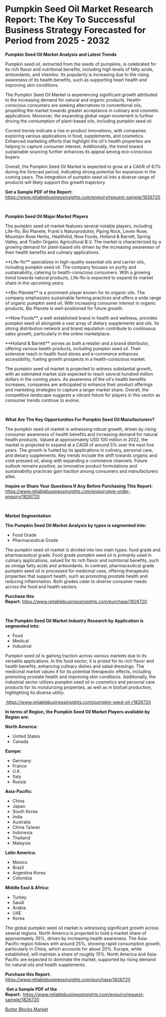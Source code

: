 <p><h1>Pumpkin Seed Oil Market Research Report: The Key To Successful Business Strategy Forecasted for Period from 2025 - 2032</h1></p><p><strong>Pumpkin Seed Oil Market Analysis and Latest Trends</strong></p>
<p><p>Pumpkin seed oil, extracted from the seeds of pumpkins, is celebrated for its rich flavor and nutritional benefits, including high levels of fatty acids, antioxidants, and vitamins. Its popularity is increasing due to the rising awareness of its health benefits, such as supporting heart health and improving skin conditions. </p><p>The Pumpkin Seed Oil Market is experiencing significant growth attributed to the increasing demand for natural and organic products. Health-conscious consumers are seeking alternatives to conventional oils, propelling the market towards greater acceptance in culinary and cosmetic applications. Moreover, the expanding global vegan movement is further driving the consumption of plant-based oils, including pumpkin seed oil.</p><p>Current trends indicate a rise in product innovations, with companies exploring various applications in food, supplements, and cosmetics. Enhanced marketing efforts that highlight the oil's health properties are helping to capture consumer interest. Additionally, the trend toward sustainable sourcing further enhances its appeal among eco-conscious buyers. </p><p>Overall, the Pumpkin Seed Oil Market is expected to grow at a CAGR of 6.1% during the forecast period, indicating strong potential for expansion in the coming years. The integration of pumpkin seed oil into a diverse range of products will likely support this growth trajectory.</p></p>
<p><strong>Get a Sample PDF of the Report:&nbsp;</strong> <a href="https://www.reliablebusinessinsights.com/enquiry/request-sample/1826720?utm_campaign=3074&utm_medium=2&utm_source=Github&utm_content=ia&utm_term=07042025&utm_id=pumpkin-seed-oil">https://www.reliablebusinessinsights.com/enquiry/request-sample/1826720</a></p>
<p>&nbsp;</p>
<p><strong>Pumpkin Seed Oil Major Market Players</strong></p>
<p><p>The pumpkin seed oil market features several notable players, including Life-flo, Bio Planete, Frank's Naturprodukte, Piping Rock, Leven Rose, Mountain Rose Herbs, HealthAid, Now Foods, Holland & Barrett, Spring Valley, and Tradin Organic Agricultural B.V. The market is characterized by a growing demand for plant-based oils driven by the increasing awareness of their health benefits and culinary applications.</p><p>**Life-flo** specializes in high-quality essential oils and carrier oils, including pumpkin seed oil. The company focuses on purity and sustainability, catering to health-conscious consumers. With a growing trend towards natural products, Life-flo is expected to expand its market share in the upcoming years.</p><p>**Bio Planete** is a prominent player known for its organic oils. The company emphasizes sustainable farming practices and offers a wide range of organic pumpkin seed oil. With increasing consumer interest in organic products, Bio Planete is well-positioned for future growth.</p><p>**Now Foods**, a well-established brand in health and wellness, provides pumpkin seed oil alongside a vast array of dietary supplements and oils. Its strong distribution network and brand reputation contribute to continuous sales growth, particularly in the online marketplace.</p><p>**Holland & Barrett** serves as both a retailer and a brand distributor, offering various health products, including pumpkin seed oil. Their extensive reach in health food stores and e-commerce enhances accessibility, fueling growth prospects in a health-conscious market.</p><p>The pumpkin seed oil market is projected to witness substantial growth, with an estimated market size expected to reach several hundred million dollars in the coming years. As awareness of the oil's health benefits increases, companies are anticipated to enhance their product offerings and marketing strategies to capture a larger market share. Overall, the competitive landscape suggests a vibrant future for players in this sector as consumer trends continue to evolve.</p></p>
<p>&nbsp;</p>
<p><strong>What Are The Key Opportunities For Pumpkin Seed Oil Manufacturers?</strong></p>
<p><p>The pumpkin seed oil market is witnessing robust growth, driven by rising consumer awareness of health benefits and increasing demand for natural health products. Valued at approximately USD 100 million in 2022, the market is projected to expand at a CAGR of around 5% over the next five years. The growth is fueled by its applications in culinary, personal care, and dietary supplements. Key trends include the shift towards organic and cold-pressed oil, along with expanding e-commerce channels. Future outlook remains positive, as innovative product formulations and sustainability practices gain traction among consumers and manufacturers alike.</p></p>
<p><strong>Inquire or Share Your Questions If Any Before Purchasing This Report:</strong> <a href="https://www.reliablebusinessinsights.com/enquiry/pre-order-enquiry/1826720?utm_campaign=3074&utm_medium=2&utm_source=Github&utm_content=ia&utm_term=07042025&utm_id=pumpkin-seed-oil">https://www.reliablebusinessinsights.com/enquiry/pre-order-enquiry/1826720</a></p>
<p>&nbsp;</p>
<p><strong>Market Segmentation</strong></p>
<p><strong>The Pumpkin Seed Oil Market Analysis by types is segmented into:</strong></p>
<p><ul><li>Food Grade</li><li>Pharmaceutical Grade</li></ul></p>
<p><p>The pumpkin seed oil market is divided into two main types: food grade and pharmaceutical grade. Food grade pumpkin seed oil is primarily used in culinary applications, valued for its rich flavor and nutritional benefits, such as omega fatty acids and antioxidants. In contrast, pharmaceutical grade pumpkin seed oil is processed for medicinal uses, offering therapeutic properties that support health, such as promoting prostate health and reducing inflammation. Both grades cater to diverse consumer needs across the food and health sectors.</p></p>
<p><strong>Purchase this Report:&nbsp;</strong><a href="https://www.reliablebusinessinsights.com/purchase/1826720?utm_campaign=3074&utm_medium=2&utm_source=Github&utm_content=ia&utm_term=07042025&utm_id=pumpkin-seed-oil">https://www.reliablebusinessinsights.com/purchase/1826720</a></p>
<p>&nbsp;</p>
<p><strong>The Pumpkin Seed Oil Market Industry Research by Application is segmented into:</strong></p>
<p><ul><li>Food</li><li>Medical</li><li>Industrial</li></ul></p>
<p><p>Pumpkin seed oil is gaining traction across various markets due to its versatile applications. In the food sector, it is prized for its rich flavor and health benefits, enhancing culinary dishes and salad dressings. The medicinal market values it for its potential therapeutic effects, including promoting prostate health and improving skin conditions. Additionally, the industrial sector utilizes pumpkin seed oil in cosmetics and personal care products for its moisturizing properties, as well as in biofuel production, highlighting its diverse utility.</p></p>
<p><a href="https://www.reliablebusinessinsights.com/pumpkin-seed-oil-r1826720?utm_campaign=3074&utm_medium=2&utm_source=Github&utm_content=ia&utm_term=07042025&utm_id=pumpkin-seed-oil">&nbsp;https://www.reliablebusinessinsights.com/pumpkin-seed-oil-r1826720</a></p>
<p><strong>In terms of Region, the Pumpkin Seed Oil Market Players available by Region are:</strong></p>
<p>
    <p> <strong> North America: </strong>
        <ul>
            <li>United States</li>
            <li>Canada</li>
        </ul>
        </p> 
    <p> <strong> Europe: </strong>
        <ul>
            <li>Germany</li>
            <li>France</li>
            <li>U.K.</li>
            <li>Italy</li>
            <li>Russia</li>
        </ul>
        </p> 
    <p> <strong> Asia-Pacific: </strong>
        <ul>
            <li>China</li>
            <li>Japan</li>
            <li>South Korea</li>
            <li>India</li>
            <li>Australia</li>
            <li>China Taiwan</li>
            <li>Indonesia</li>
            <li>Thailand</li>
            <li>Malaysia</li>
        </ul>
        </p> 
    <p> <strong> Latin America: </strong>
        <ul>
            <li>Mexico</li>
            <li>Brazil</li>
            <li>Argentina Korea</li>
            <li>Colombia</li>
        </ul>
        </p> 
    <p> <strong> Middle East & Africa: </strong>
        <ul>
            <li>Turkey</li>
            <li>Saudi</li>
            <li>Arabia</li>
            <li>UAE</li>
            <li>Korea</li>
        </ul>
    </p>
    </p>
<p><p>The global pumpkin seed oil market is witnessing significant growth across several regions. North America is projected to hold a market share of approximately 35%, driven by increasing health awareness. The Asia-Pacific region follows with around 25%, showing rapid consumption growth, particularly in China, which accounts for about 20%. Europe, while established, will maintain a share of roughly 15%. North America and Asia-Pacific are expected to dominate the market, supported by rising demand for natural oils and health supplements.</p></p>
<p><strong>Purchase this Report: </strong><a href="https://www.reliablebusinessinsights.com/purchase/1826720?utm_campaign=3074&utm_medium=2&utm_source=Github&utm_content=ia&utm_term=07042025&utm_id=pumpkin-seed-oil">https://www.reliablebusinessinsights.com/purchase/1826720</a></p>
<p>&nbsp;<strong>Get a Sample PDF of the Report:&nbsp;&nbsp;</strong><a href="https://www.reliablebusinessinsights.com/enquiry/request-sample/1826720?utm_campaign=3074&utm_medium=2&utm_source=Github&utm_content=ia&utm_term=07042025&utm_id=pumpkin-seed-oil">https://www.reliablebusinessinsights.com/enquiry/request-sample/1826720</a></p>
<p><strong></strong></p>
<p><p><a href="https://github.com/deyniphytic/Market-Research-Report-List-1/blob/main/butter-blocks-market.md?utm_campaign=3074&utm_medium=2&utm_source=Github&utm_content=ia&utm_term=07042025&utm_id=pumpkin-seed-oil">Butter Blocks Market</a></p></p>